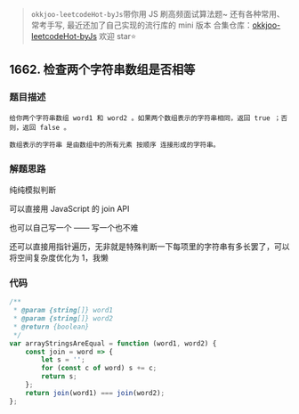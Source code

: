> `okkjoo-leetcodeHot-byJs`带你用 JS 刷高频面试算法题~
> 还有各种常用、常考手写, 最近还加了自己实现的流行库的 mini 版本
> 合集仓库：[okkjoo-leetcodeHot-byJs](https://github.com/okkjoo/okkjoo-leetcodeHot-byJs)
> 欢迎 star⭐

## 1662. 检查两个字符串数组是否相等

### 题目描述

```
给你两个字符串数组 word1 和 word2 。如果两个数组表示的字符串相同，返回 true ；否则，返回 false 。

数组表示的字符串 是由数组中的所有元素 按顺序 连接形成的字符串。
```

### 解题思路

纯纯模拟判断

可以直接用 JavaScript 的 join API

也可以自己写一个 —— 写一个也不难

还可以直接用指针遍历，无非就是特殊判断一下每项里的字符串有多长罢了，可以将空间复杂度优化为 1，我懒

### 代码

```js
/**
 * @param {string[]} word1
 * @param {string[]} word2
 * @return {boolean}
 */
var arrayStringsAreEqual = function (word1, word2) {
	const join = word => {
		let s = '';
		for (const c of word) s += c;
		return s;
	};
	return join(word1) === join(word2);
};
```
